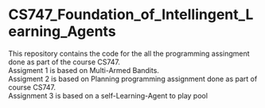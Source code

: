 # CS747_Foundation_of_Intellingent_Learning_Agents
This repository contains the code for the all the programming assingment done as part of the course CS747. <br>
Assigment 1 is based on Multi-Armed Bandits. <br>
Assigment 2 is based on Planning  programming assignment done as part of course CS747.<br>
Assignment 3 is based on a self-Learning-Agent to play pool
